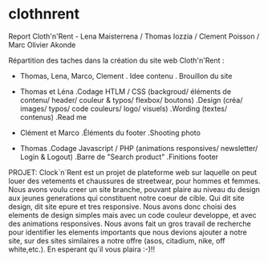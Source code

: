 # clothnrent
Report Cloth'n'Rent - Lena Maisterrena / Thomas Iozzia / Clement Poisson / Marc Olivier Akonde


Répartition des taches dans la création du site web Cloth'n'Rent :

  - Thomas, Lena, Marco, Clement
  . Idee contenu
  . Brouillon du site
  
  - Thomas et Léna
  .Codage HTLM / CSS (backgroud/ éléments de contenu/ header/ couleur & typos/ flexbox/ boutons)
  .Design (créa/ images/ typos/ code couleurs/ logo/ visuels)
  .Wording (textes/ contenus)
  .Read me
  
  - Clément et Marco
  .Éléments du footer
  .Shooting photo
  
   - Thomas
  .Codage Javascript / PHP (animations responsives/ newsletter/ Login & Logout)
  .Barre de "Search product"
  .Finitions footer
  
PROJET: 
Clock´n´Rent est un projet de plateforme web sur laquelle on peut louer des vetements et chaussures de streetwear, pour hommes et femmes. Nous avons voulu creer un site branche, pouvant plaire au niveau du design aux jeunes generations qui constituent notre coeur de cible. Qui dit site design, dit site epure et tres responsive. Nous avons donc choisi des elements de design simples mais avec un code couleur developpe, et avec des animations responsives. Nous avons fait un gros travail de recherche pour identifier les elements importants que nous devions ajouter a notre site, sur des sites similaires a notre offre (asos, citadium, nike, off white,etc.). En esperant qu´il vous plaira :-)!!
